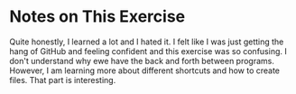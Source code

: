 # Notes on This Exercise

Quite honestly, I learned a lot and I hated it. I felt like I was just getting the hang of GitHub and feeling confident and this exercise was so confusing. I don't understand why ewe have the back and forth between programs. However, I am learning more about different shortcuts and how to create files. That part is interesting.
